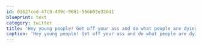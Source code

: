 ```yaml
---
id: 0162fced-47c9-439c-9681-566b03e320d1
blueprint: text
category: twitter
title: 'Hey young people! Get off your ass and do what people are dying around the world to do: Vote! http://youtu.be/OYgwUQTSC3I'
caption: 'Hey young people! Get off your ass and do what people are dying around the world to do: Vote! http://youtu.be/OYgwUQTSC3I'
---
```


